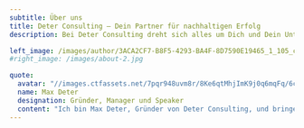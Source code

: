 ```yaml
---
subtitle: Über uns
title: Deter Consulting – Dein Partner für nachhaltigen Erfolg
description: Bei Deter Consulting dreht sich alles um Dich und Dein Unternehmen. Unser Ziel ist es, gemeinsam mit Dir Lösungen zu entwickeln, die nicht nur kurzfristige Herausforderungen bewältigen, sondern Dein Unternehmen langfristig stärken und zukunftsfähig machen. Egal, ob Du als Führungskraft Unterstützung benötigst, komplexe Projekte effizient umsetzen möchtest oder Deine IT-Landschaft optimieren willst – wir sind Dein Partner für individuelle und praxisorientierte Beratung.<br/><br/>Wir verstehen, dass jedes Unternehmen einzigartig ist. Deshalb bieten wir keine Standardlösungen, sondern maßgeschneiderte Ansätze, die auf Deine speziellen Bedürfnisse und Ziele abgestimmt sind. Unsere Expertise liegt in den Bereichen <b>Management, Projektmanagement und Software-Entwicklung</b> – drei Säulen, die wir strategisch miteinander verbinden, um Dir den größtmöglichen Mehrwert zu bieten.<br/><br/>Was uns auszeichnet, ist unser ganzheitlicher Ansatz. Wir analysieren nicht nur Prozesse, sondern schauen auch auf die Menschen dahinter. Denn wir glauben, dass echter Erfolg entsteht, wenn Strategien, Technologien und Teamdynamiken perfekt aufeinander abgestimmt sind. Dabei arbeiten wir eng mit Dir zusammen, kommunizieren transparent und setzen auf eine partnerschaftliche Zusammenarbeit, die Vertrauen schafft.<br/><br/>Unser Team besteht aus erfahrenen Freelancer-Experten, die sowohl strategisch als auch operativ denken. Egal, ob es darum geht, eine moderne Führungskultur aufzubauen, agile Methoden einzuführen oder innovative IT-Lösungen zu entwickeln – wir setzen nicht nur auf Know-how, sondern auch auf Leidenschaft und Engagement.<br/><br/>Deter Consulting ist mehr als ein Dienstleister. Wir sind Dein Partner, der mit Dir gemeinsam Deine Vision Wirklichkeit werden lässt. Unsere Mission ist es, Dich in die Lage zu versetzen, Deine Ziele nicht nur zu erreichen, sondern zu übertreffen. Mit uns bekommst Du nicht nur Unterstützung, sondern eine klare Perspektive und eine Strategie, die Dich nachhaltig nach vorne bringt.<br/><br/>Lass uns gemeinsam den Unterschied machen – für Dich, Dein Team und die Zukunft Deines Unternehmens.

left_image: /images/author/3ACA2CF7-B8F5-4293-BA4F-8D7590E19465_1_105_c.jpeg
#right_image: /images/about-2.jpg

quote:
  avatar: "//images.ctfassets.net/7pqr948uvm8r/8Ke6qtMhjImK9j0q6mqFq/6ca92470f5d407be6b9169a3f3f72bac/Unbenannt-1_1x.jpg?h=60"
  name: Max Deter
  designation: Gründer, Manager und Speaker
  content: "Ich bin Max Deter, Gründer von Deter Consulting, und bringe mehr als ein Jahrzehnt Erfahrung in der IT-Branche, Führung und Beratung mit. Mein Weg begann mit einer Ausbildung zum Fachinformatiker für Anwendungsentwicklung und führte mich in Führungspositionen, wo ich als Head of Development Teams aufgebaut und strategische Veränderungen umgesetzt habe.<br/><br/>Mein aktuelles Psychologiestudium ergänzt meine technische Expertise und ermöglicht es mir, die menschliche Seite von Führung und Unternehmenskultur besser zu verstehen und gezielt zu fördern. Diese Kombination aus technischem Wissen, strategischer Weitsicht und psychologischem Verständnis setze ich ein, um Unternehmen erfolgreich zu begleiten.<br/><br/>Neben meiner Beratertätigkeit inspiriere ich als Keynote-Speaker zu Themen wie psychologische Sicherheit, agile Führung und Teamentwicklung. Mein Ansatz: Nachhaltige Lösungen schaffen, die Unternehmen und Teams langfristig stärken."
---
```

